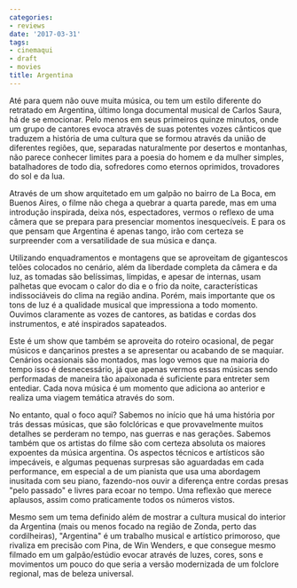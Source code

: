 ```yaml
---
categories:
- reviews
date: '2017-03-31'
tags:
- cinemaqui
- draft
- movies
title: Argentina
---
```


Até para quem não ouve muita música, ou tem um estilo diferente do retratado em Argentina, último longa documental musical de Carlos Saura, há de se emocionar. Pelo menos em seus primeiros quinze minutos, onde um grupo de cantores evoca através de suas potentes vozes cânticos que traduzem a história de uma cultura que se formou através da união de diferentes regiões, que, separadas naturalmente por desertos e montanhas, não parece conhecer limites para a poesia do homem e da mulher simples, batalhadores de todo dia, sofredores como eternos oprimidos, trovadores do sol e da lua.

Através de um show arquitetado em um galpão no bairro de La Boca, em Buenos Aires, o filme não chega a quebrar a quarta parede, mas em uma introdução inspirada, deixa nós, espectadores, vermos o reflexo de uma câmera que se prepara para presenciar momentos inesquecíveis. E para os que pensam que Argentina é apenas tango, irão com certeza se surpreender com a versatilidade de sua música e dança.

Utilizando enquadramentos e montagens que se aproveitam de gigantescos telões colocados no cenário, além da liberdade completa da câmera e da luz, as tomadas são belíssimas, límpidas, e apesar de internas, usam palhetas que evocam o calor do dia e o frio da noite, características indissociáveis do clima na região andina. Porém, mais importante que os tons de luz é a qualidade musical que impressiona a todo momento. Ouvimos claramente as vozes de cantores, as batidas e cordas dos instrumentos, e até inspirados sapateados.

Este é um show que também se aproveita do roteiro ocasional, de pegar músicos e dançarinos prestes a se apresentar ou acabando de se maquiar. Cenários ocasionais são montados, mas logo vemos que na maioria do tempo isso é desnecessário, já que apenas vermos essas músicas sendo performadas de maneira tão apaixonada é suficiente para entreter sem entediar. Cada nova música é um momento que adiciona ao anterior e realiza uma viagem temática através do som.

No entanto, qual o foco aqui? Sabemos no início que há uma história por trás dessas músicas, que são folclóricas e que provavelmente muitos detalhes se perderam no tempo, nas guerras e nas gerações. Sabemos também que os artistas do filme são com certeza absoluta os maiores expoentes da música argentina. Os aspectos técnicos e artísticos são impecáveis, e algumas pequenas surpresas são aguardadas em cada performance, em especial a de um pianista que usa uma abordagem inusitada com seu piano, fazendo-nos ouvir a diferença entre cordas presas "pelo passado" e livres para ecoar no tempo. Uma reflexão que merece aplausos, assim como praticamente todos os números vistos.

Mesmo sem um tema definido além de mostrar a cultura musical do interior da Argentina (mais ou menos focado na região de Zonda, perto das cordilheiras), "Argentina" é um trabalho musical e artístico primoroso, que rivaliza em precisão com Pina, de Win Wenders, e que consegue mesmo filmado em um galpão/estúdio evocar através de luzes, cores, sons e movimentos um pouco do que seria a versão modernizada de um folclore regional, mas de beleza universal.